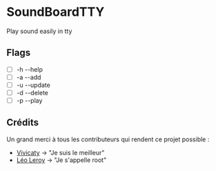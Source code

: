 # SoundBoardTTY
Play sound easily in tty

## Flags

- [ ] -h --help
- [ ] -a --add
- [ ] -u --update
- [ ] -d --delete
- [ ] -p --play

## Crédits

Un grand merci à tous les contributeurs qui rendent ce projet possible :

- [Vivicaty](https://github.com/VivicatcHub) -> "Je suis le meilleur"
- [Léo Leroy](https://github.com/LeonardLeroy) -> "Je s'appelle root"